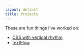 ```yaml
---
layout: default
title: Projects
---
```

These are fun things I've worked on:

- [CSS with vertical rhythm](/tools/vertical-rhythm/)
- [textFlow](/projects/textFlow/)

